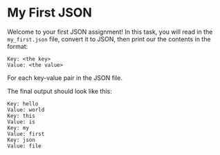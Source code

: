 # My First JSON

Welcome to your first JSON assignment! In this task, you will read in the `my_first.json` file, convert it to JSON, then print our the contents in the format:

```
Key: <the key>
Value: <the value>
```
For each key-value pair in the JSON file.

The final output should look like this:
```
Key: hello
Value: world
Key: this
Value: is
Key: my
Value: first
Key: json
Value: file
```